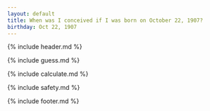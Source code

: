 ```yaml
---
layout: default
title: When was I conceived if I was born on October 22, 1907?
birthday: Oct 22, 1907
---
```


{% include header.md %}

{% include guess.md %}

{% include calculate.md %}

{% include safety.md %}

{% include footer.md %}



